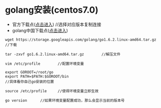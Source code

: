 golang安装(centos7.0)
=====
* 官方下载点([点击进入](https://golang.org/dl/ "官方下载点")) //选择对应版本复制连接
* golang中国下载点([点击进入](http://www.golangtc.com/download "golang中国下载点"))
```centos
wget https://storage.googleapis.com/golang/go1.6.2.linux-amd64.tar.gz 		//下载
```
```centos
tar -zxvf go1.6.2.linux-amd64.tar.gz 		//解压文件
```
```centos
vim /etc/profile		//配置环境变量
```
```centos
export GOROOT=/root/go
export PATH=$PATH:$GOROOT/bin
//具体看你自己go安装的位置
```
```centos
source /etc/profile		//使得环境变量立即生效
```
```centos
go version		//如果环境变量配置成功，那么会显示当前的版本号
```
